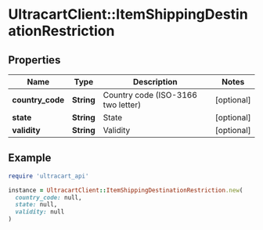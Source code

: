 # UltracartClient::ItemShippingDestinationRestriction

## Properties

| Name | Type | Description | Notes |
| ---- | ---- | ----------- | ----- |
| **country_code** | **String** | Country code (ISO-3166 two letter) | [optional] |
| **state** | **String** | State | [optional] |
| **validity** | **String** | Validity | [optional] |

## Example

```ruby
require 'ultracart_api'

instance = UltracartClient::ItemShippingDestinationRestriction.new(
  country_code: null,
  state: null,
  validity: null
)
```

